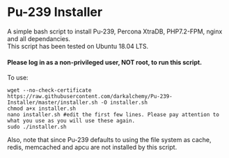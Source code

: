 Pu-239 Installer
==============

A simple bash script to install Pu-239, Percona XtraDB, PHP7.2-FPM, nginx and all dependancies.  
This script has been tested on Ubuntu 18.04 LTS.

#### Please log in as a non-privileged user, NOT root, to run this script.

To use:

```
wget --no-check-certificate https://raw.githubusercontent.com/darkalchemy/Pu-239-Installer/master/installer.sh -O installer.sh
chmod a+x installer.sh
nano installer.sh #edit the first few lines. Please pay attention to what you use as you will use these again.
sudo ./installer.sh
```

Also, note that since Pu-239 defaults to using the file system as cache, redis, memcached and apcu are not installed by this script.
